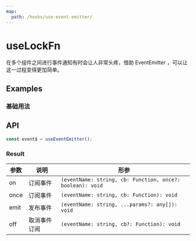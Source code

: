 ```yaml
---
map:
  path: /hooks/use-event-emitter/
---
```


# useLockFn

在多个组件之间进行事件通知有时会让人非常头疼，借助 EventEmitter ，可以让这一过程变得更加简单。

## Examples

### 基础用法

<demo src="./demo/demo.vue"
  language="vue"
  title="父组件向子组件共享事件"
  desc="父组件创建了一个 focus事件，并且将它传递给子组件">
</demo>

## API

```typescript
const event$ = useEventEmitter();
```

### Result

| 参数 | 说明                      | 形参                      |
|------|---------------------------|---------------------------|
| on   | 订阅事件 | `(eventName: string, cb: Function, once?: boolean): void` |
| once   | 订阅事件 | `(eventName: string, cb: Function): void` |
| emit   | 发布事件 | `(eventName: string, ...params?: any[]): void` |
| off   | 取消事件订阅 | `(eventName: string, cb?: Function): void` |